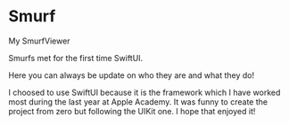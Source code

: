 # Smurf
My SmurfViewer

Smurfs met for the first time SwiftUI.

Here you can always be update on who they are and what they do! 

I choosed to use SwiftUI because it is the framework which I have worked most during the last year at Apple Academy.
It was funny to create the project from zero but following the UIKit one. I hope that enjoyed it! 
